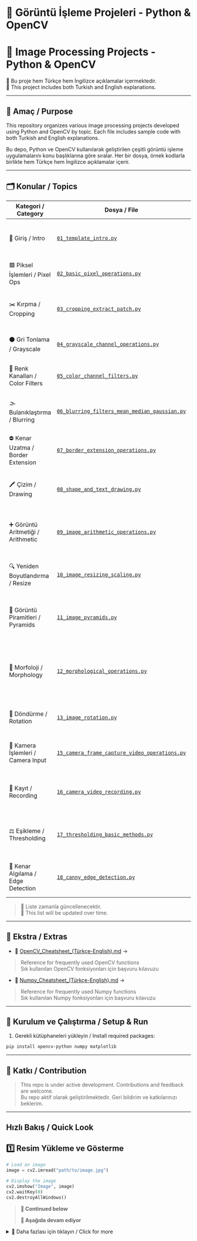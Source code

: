 # 🧠 Görüntü İşleme Projeleri - Python & OpenCV  
# 🧠 Image Processing Projects - Python & OpenCV

📌 Bu proje hem Türkçe hem İngilizce açıklamalar içermektedir.  
📌 This project includes both Turkish and English explanations.

---

## 🎯 Amaç / Purpose

This repository organizes various image processing projects developed using Python and OpenCV by topic. Each file includes sample code with both Turkish and English explanations.

Bu depo, Python ve OpenCV kullanılarak geliştirilen çeşitli görüntü işleme uygulamalarını konu başlıklarına göre sıralar. Her bir dosya, örnek kodlarla birlikte hem Türkçe hem İngilizce açıklamalar içerir.  


---

## 🗂️ Konular / Topics

| Kategori / Category                  | Dosya / File                                     | Açıklama / Description |
|--------------------------------------|--------------------------------------------------|--------------------------|
| 📌 Giriş / Intro                      | [`01_template_intro.py`](01_template_intro.py)                           | Şablon dosya yapısı <br> Template project structure |
| 🟩 Piksel İşlemleri / Pixel Ops      | [`02_basic_pixel_operations.py`](02_basic_pixel_operations.py)                   | Piksel erişimi, kanal ayırma <br> Pixel access, channel ops |
| ✂️ Kırpma / Cropping                 | [`03_cropping_extract_patch.py`](03_cropping_extract_patch.py)                   | ROI seçimi, yama çıkarma <br> ROI selection and patch extraction |
| ⚫ Gri Tonlama / Grayscale            | [`04_grayscale_channel_operations.py`](04_grayscale_channel_operations.py)             | Gri ton dönüşümü <br> Grayscale conversion |
| 🎨 Renk Kanalları / Color Filters    | [`05_color_channel_filters.py`](05_color_channel_filters.py)                    | Kanal bazlı filtreleme <br> Channel-wise filtering |
| 🌫️ Bulanıklaştırma / Blurring       | [`06_blurring_filters_mean_median_gaussian.py`](06_blurring_filters_mean_median_gaussian.py)    | Gürültü azaltma filtreleri <br> Denoising filters |
| ⛔ Kenar Uzatma / Border Extension   | [`07_border_extension_operations.py`](07_border_extension_operations.py)              | Kenar oluşturma yöntemleri <br> Border types and padding |
| 🖍️ Çizim / Drawing                   | [`08_shape_and_text_drawing.py`](08_shape_and_text_drawing.py)                   | Şekil ve metin çizme <br> Drawing shapes and text |
| ➕ Görüntü Aritmetiği / Arithmetic    | [`09_image_arithmetic_operations.py`](09_image_arithmetic_operations.py)              | Görüntü toplama, çıkarma vs. <br> Addition, subtraction etc. |
| 🔍 Yeniden Boyutlandırma / Resize    | [`10_image_resizing_scaling.py`](10_image_resizing_scaling.py)                   | Ölçekleme ve yeniden boyutlandırma <br> Scaling and resizing |
| 🧱 Görüntü Piramitleri / Pyramids    | [`11_image_pyramids.py`](11_image_pyramids.py)                           | Gaussian ve Laplacian piramitleri <br> Gaussian & Laplacian pyramids |
| 🔧 Morfoloji / Morphology            | [`12_morphological_operations.py`](12_morphological_operations.py)                 | Erozyon, genişleme, açma-kapama <br> Erosion, dilation, opening-closing |
| 🔄 Döndürme / Rotation               | [`13_image_rotation.py`](13_image_rotation.py)                           | Açılı döndürme <br> Angle-based rotation |
| 🎥 Kamera İşlemleri / Camera Input   | [`15_camera_frame_capture_video_operations.py`](15_camera_frame_capture_video_operations.py)    | Kamera görüntüsü alma <br> Capturing from camera |
| 💾 Kayıt / Recording                 | [`16_camera_video_recording.py`](16_camera_video_recording.py)                   | Kamera ile video kaydı <br> Recording video from camera |
| ⚖️ Eşikleme / Thresholding           | [`17_thresholding_basic_methods.py`](17_thresholding_basic_methods.py)               | Sabit ve uyarlanabilir eşikleme <br> Static and adaptive thresholding |
| 🔪 Kenar Algılama / Edge Detection   | [`18_canny_edge_detection.py`](18_canny_edge_detection.py)                     | Canny algoritması ile kenar bulma <br> Canny edge detection |

> 🔄 Liste zamanla güncellenecektir.  
> 🔄 This list will be updated over time.

---

## 🧾 Ekstra / Extras

- 📘 [OpenCV_Cheatsheet_(Türkçe-English).md](./OpenCV_Cheatsheet_(Türkçe-English).md) → 
>Reference for frequently used OpenCV functions  
>Sık kullanılan OpenCV fonksiyonları için başvuru kılavuzu 

- 📘 [Numpy_Cheatsheet_(Türkçe-English).md](./Numpy_Cheatsheet_(Türkçe-English).md) →
>Reference for frequently used Numpy functions  
>Sık kullanılan Numpy fonksiyonları için başvuru kılavuzu 

---

## 🚀 Kurulum ve Çalıştırma / Setup & Run

1. Gerekli kütüphaneleri yükleyin / Install required packages:

```bash
pip install opencv-python numpy matplotlib
```
---

## 📌 Katkı / Contribution
>This repo is under active development. Contributions and feedback are welcome. <br>
>Bu repo aktif olarak geliştirilmektedir. Geri bildirim ve katkılarınızı beklerim.
   

---
## Hızlı Bakış / Quick Look

## 1️⃣ Resim Yükleme ve Gösterme
```python
# Load an image
image = cv2.imread("path/to/image.jpg")

# Display the image
cv2.imshow("Image", image)
cv2.waitKey(0)
cv2.destroyAllWindows()
```

> **📌 Continued below**
>
> **📌 Aşağıda devam ediyor**

<details>
<summary>🔽 Daha fazlası için tıklayın / Click for more</summary>



---


# OpenCV Görüntü İşleme CheatSheet
# OpenCV Image Processing CheatSheet
---

---

## 2️⃣ Temel Görüntü İşlemleri
```python
# Get image properties
height, width, channels = image.shape

# Access pixel values
pixel = image[100, 200]

# Modify pixel values
image[100, 200] = [255, 0, 0]
```

---

## 3️⃣ Boyutlandırma (Resize)
```python
# Resize image to fixed size
resized = cv2.resize(image, (300, 300))

# Double size using pyramids
bigger = cv2.pyrUp(image)

# Half size using pyramids
smaller = cv2.pyrDown(image)
```

---

## 4️⃣ Renk Kanalları ve Filtreler
```python
# Convert to grayscale
gray = cv2.cvtColor(image, cv2.COLOR_BGR2GRAY)

# Apply Gaussian Blur
blurred = cv2.GaussianBlur(image, (5, 5), 0)

# Apply Mean Blur
mean_blur = cv2.blur(image, (5,5))

# Apply Median Blur
median_blur = cv2.medianBlur(image, 5)
```

---

## 5️⃣ Kenar (Border) İşlemleri
```python
# Add border to image
border = cv2.copyMakeBorder(image, 10, 10, 10, 10, cv2.BORDER_CONSTANT, value=(0, 0, 0))
```

---

## 6️⃣ Şekil ve Yazı Çizimi
```python
# Draw rectangle
cv2.rectangle(image, (50, 50), (150, 150), (0, 255, 0), 2)

# Draw circle
cv2.circle(image, (100, 100), 50, (255, 0, 0), 3)

# Write text
cv2.putText(image, "OpenCV", (100, 200), cv2.FONT_HERSHEY_SIMPLEX, 1, (0, 0, 255), 2)
```

---

## 7️⃣ Resim Aritmetiği
```python
# Add two images
added = cv2.add(image1, image2)

# Weighted addition
weighted = cv2.addWeighted(image1, 0.7, image2, 0.3, 0)
```

---

## 8️⃣ Morphological Operations (Morfolojik İşlemler)
```python
kernel = np.ones((5,5), np.uint8)

# Dilation
dilated = cv2.dilate(image, kernel, iterations=1)

# Erosion
eroded = cv2.erode(image, kernel, iterations=1)

# Opening
opening = cv2.morphologyEx(image, cv2.MORPH_OPEN, kernel)

# Closing
closing = cv2.morphologyEx(image, cv2.MORPH_CLOSE, kernel)
```

---

## 9️⃣ Thresholding (Eşikleme)
```python
# Simple Thresholding
ret, binary = cv2.threshold(gray, 128, 255, cv2.THRESH_BINARY)

# Adaptive Thresholding (Mean)
adaptive_mean = cv2.adaptiveThreshold(gray, 255, cv2.ADAPTIVE_THRESH_MEAN_C,
                                       cv2.THRESH_BINARY, 11, 2)

# Adaptive Thresholding (Gaussian)
adaptive_gaussian = cv2.adaptiveThreshold(gray, 255, cv2.ADAPTIVE_THRESH_GAUSSIAN_C,
                                          cv2.THRESH_BINARY, 11, 2)

# Otsu Thresholding
ret, otsu = cv2.threshold(gray, 0, 255, cv2.THRESH_BINARY + cv2.THRESH_OTSU)
```

---

## 1️⃣0 Canny Edge Detection (Kenar Algılama)
```python
# Apply Canny Edge Detection
edges = cv2.Canny(blurred, 50, 150)

# Auto Canny
def auto_canny(image, sigma=0.33):
    median = np.median(image)
    lower = int(max(0, (1.0 - sigma) * median))
    upper = int(min(255, (1.0 + sigma) * median))
    return cv2.Canny(image, lower, upper)

edges_auto = auto_canny(blurred)
```

---

## 1️⃣1️⃣ Kameradan Görüntü Alma
```python
camera = cv2.VideoCapture(0)

while True:
    ret, frame = camera.read()
    cv2.imshow("Camera Frame", frame)
    if cv2.waitKey(1) & 0xFF == ord("q"):
        break

camera.release()
cv2.destroyAllWindows()
```

---

## 1️⃣2️⃣ Video Kaydetme
```python
fourcc = cv2.VideoWriter_fourcc(*"mp4v")
out = cv2.VideoWriter("output.mp4", fourcc, 20.0, (width, height))

while True:
    ret, frame = camera.read()
    out.write(frame)
    cv2.imshow("Recording", frame)
    if cv2.waitKey(1) & 0xFF == ord("q"):
        break

camera.release()
out.release()
cv2.destroyAllWindows()
```

---


>Please for more sample look for repos project
>Lütfen daha fazla örnek için projelere bakın



---

</details> 



